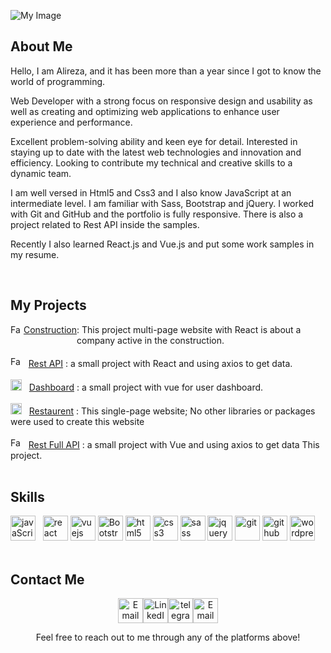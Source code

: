![My Image](https://media.licdn.com/dms/image/v2/D4D16AQEcaWAGkEr-dg/profile-displaybackgroundimage-shrink_350_1400/profile-displaybackgroundimage-shrink_350_1400/0/1730978104872?e=1736380800&v=beta&t=MVlA1qPbPn-aJLTP6KXccgjDeufR24M69pICVsFWhrU)

## About Me
Hello, I am Alireza, and it has been more than a year since I got to know the world of programming.

Web Developer with a strong focus on responsive design and usability as well as creating and optimizing web applications to enhance user experience and performance.

Excellent problem-solving ability and keen eye for detail. Interested in staying up to date with the latest web technologies and innovation and efficiency. Looking to contribute my technical and creative skills to a dynamic team.

I am well versed in Html5 and Css3 and I also know JavaScript at an intermediate level. I am familiar with Sass, Bootstrap and jQuery. I worked with Git and GitHub and the portfolio is fully responsive. There is also a project related to Rest API inside the samples.

Recently I also learned React.js and Vue.js and put some work samples in my resume.

<br/>

## My Projects
<div style="display:flex">
    <img src="https://constructionreact2023.netlify.app/Favicon.ico" alt="Favicon" width="17" height="17">
    &nbsp;
    <a href="https://constructionreact2023.netlify.app/">Construction</a>
    : This project multi-page website with React is about a company active in the construction.
</div>
<br/>
<div>
    <img src="https://cryptoreact2023.netlify.app/Favicon.ico" alt="Favicon" width="17" height="17">
    &nbsp;
    <a href="https://cryptoreact2023.netlify.app/">Rest API</a>
    : a small project with React and using axios to get data.
</div>
<br/>
<div>
    <img src="https://dashboardvue2024.netlify.app/Favicon.ico" alt="Favicon" width="18" height="18">
    &nbsp;
    <a href="https://dashboardvue2024.netlify.app/">Dashboard</a>
    : a small project with vue for user dashboard.
</div>
<br/>
<div>
    <img src="https://restaurentjs2023.netlify.app/Images/Favicon.ico" alt="Favicon" width="18" height="18">
    &nbsp;
    <a href="https://restaurentjs2023.netlify.app/">Restaurent</a>
    : This single-page website; No other libraries or packages were used to create this website
</div>
<br/>
<div>
    <img src="https://restapivue2024.netlify.app/Favicon.ico" alt="Favicon" width="17" height="17">
    &nbsp;
    <a href="https://restapivue2024.netlify.app/">Rest Full API</a>
    : a small project with Vue and using axios to get data This project.
</div>

<br/>
  
## Skills
<div>
    <img src="https://cdn.jsdelivr.net/gh/devicons/devicon/icons/javascript/javascript-plain.svg" height="40" alt="javaScript" title="javascript" />
    &nbsp;
    <img src="https://cdn.jsdelivr.net/gh/devicons/devicon/icons/react/react-original.svg" height="40" alt="react" title="React" />
    <img src="https://cdn.jsdelivr.net/gh/devicons/devicon/icons/vuejs/vuejs-original.svg" height="40" alt="vuejs" title="vuejs" />
    <img src="https://cdn.jsdelivr.net/gh/devicons/devicon/icons/bootstrap/bootstrap-original.svg" height="40" alt="Bootstrap" title="bootstrap" />
    <img src="https://cdn.jsdelivr.net/gh/devicons/devicon/icons/html5/html5-original.svg" height="40" alt="html5" title="Html5" />
    <img src="https://cdn.jsdelivr.net/gh/devicons/devicon/icons/css3/css3-original.svg" height="40" alt="css3" title="Css3" />
    <img src="https://cdn.jsdelivr.net/gh/devicons/devicon/icons/sass/sass-original.svg" height="40" alt="sass" title="Sass" />
    <img src="https://cdn.jsdelivr.net/gh/devicons/devicon/icons/jquery/jquery-original.svg" height="40" alt="jquery" title="Jquery" />
    <img src="https://cdn.jsdelivr.net/gh/devicons/devicon/icons/git/git-original.svg" height="40" alt="git" title="Git" />
    <img src="https://cdn.jsdelivr.net/gh/devicons/devicon/icons/github/github-original.svg" height="40" alt="github" title="GitHub" />
    <img src="https://cdn.jsdelivr.net/gh/devicons/devicon/icons/wordpress/wordpress-plain.svg" height="40" alt="wordpress" title="WordPress" />
</div>

<br/>

## Contact Me
<p align="center"><a href="mailto:alireza.samadi.as.as@gmail.com"><img src="https://img.icons8.com/3d-fluency/94/email.png" alt="Email" width="40" height="40"/></a><a href="https://linkedin.com/in/alireza-samadi-as"><img src="https://img.icons8.com/3d-fluency/100/linkedin.png" alt="LinkedIn" width="40" height="40"/></a><a href="https://t.me/Alirezasa_as/"><img src="https://img.icons8.com/3d-fluency/100/telegram.png" alt="telegram" width="40" height="40"/></a><a href="https://alirezasamadi.netlify.app"><img src="https://img.icons8.com/3d-fluency/100/world-wide-web-blue-globe-1.png" alt="Email" width="40" height="40"/></a></p><p align="center"> Feel free to reach out to me through any of the platforms above!</p>
